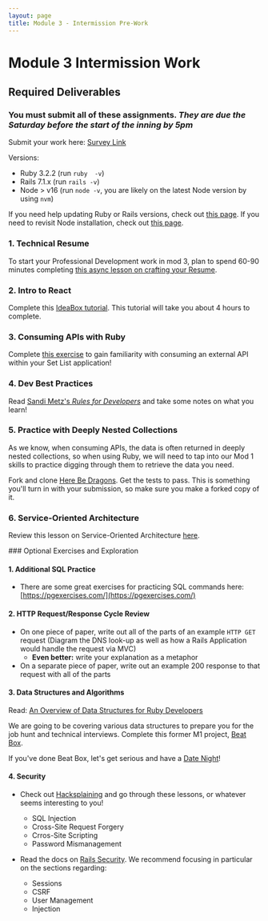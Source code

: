```yaml
---
layout: page
title: Module 3 - Intermission Pre-Work
---
```


# Module 3 Intermission Work

## Required Deliverables

### You must submit all of these assignments. *They are due the Saturday before the start of the inning by 5pm*

Submit your work here: [Survey Link](https://forms.gle/p2VnbLdA3QTVVC8N9)

Versions:
 - Ruby 3.2.2 (run `ruby  -v`)
 - Rails 7.1.x (run `rails -v`)
 - Node > v16 (run `node -v`, you are likely on the latest Node version by using `nvm`)

If you need help updating Ruby or Rails versions, check out [this page](https://backend.turing.edu/module3/misc/ruby_and_rails_versions). If you need to revisit Node installation, check out [this page](https://mod0.turing.edu/computer-setup#install-node). 

### 1. Technical Resume

To start your Professional Development work in mod 3, plan to spend 60-90 minutes completing [this async lesson on crafting your Resume](https://docs.google.com/presentation/d/1HDtaMhRxM226YZWQqe93ILUpBIzDLzXFMEKOmjT1yUc/edit#slide=id.p1). 

### 2. Intro to React

Complete this [IdeaBox tutorial](../lessons/ideabox.md). This tutorial will take you about 4 hours to complete.

### 3. Consuming APIs with Ruby

Complete [this exercise](../lessons/consuming_an_api_ruby) to gain familiarity with consuming an external API within your Set List application! 

### 4. Dev Best Practices

Read [Sandi Metz's _Rules for Developers_](https://robots.thoughtbot.com/sandi-metz-rules-for-developers) and take some notes on what you learn!

### 5. Practice with Deeply Nested Collections

As we know, when consuming APIs, the data is often returned in deeply nested collections, so when using Ruby, we will need to tap into our Mod 1 skills to practice digging through them to retrieve the data you need.

Fork and clone [Here Be Dragons](https://github.com/turingschool-examples/here-be-dragons). Get the tests to pass. This is something you'll turn in with your submission, so make sure you make a forked copy of it. 

### 6. Service-Oriented Architecture

Review this lesson on Service-Oriented Architecture [here](../lessons/intro_to_soa).

<section class="dropdown">
### Optional Exercises and Exploration

#### 1. Additional SQL Practice
* There are some great exercises for practicing SQL commands here: [https://pgexercises.com/](https://pgexercises.com/)

#### 2. HTTP Request/Response Cycle Review
* On one piece of paper, write out all of the parts of an example `HTTP GET` request (Diagram the DNS look-up as well as how a Rails Application would handle the request via MVC)
  * **Even better:** write your explanation as a metaphor
* On a separate piece of paper, write out an example 200 response to that request with all of the parts

#### 3. Data Structures and Algorithms

Read: [An Overview of Data Structures for Ruby Developers](https://www.rubyguides.com/2019/04/ruby-data-structures/)

We are going to be covering various data structures to prepare you for the job hunt and technical interviews. Complete this former M1 project, [Beat Box](https://backend.turing.edu/module1/projects/beat_box).

If you've done Beat Box, let's get serious and have a [Date Night](https://backend.turing.edu/module1/projects/date_night)!

#### 4. Security

* Check out [Hacksplaining](https://www.hacksplaining.com/lessons) and go through these lessons, or whatever seems interesting to you!
  * SQL Injection
  * Cross-Site Request Forgery
  * Crros-Site Scripting
  * Password Mismanagement

* Read the docs on [Rails Security](https://guides.rubyonrails.org/security.html). We recommend focusing in particular on the sections regarding:
  * Sessions
  * CSRF
  * User Management
  * Injection

</section>
